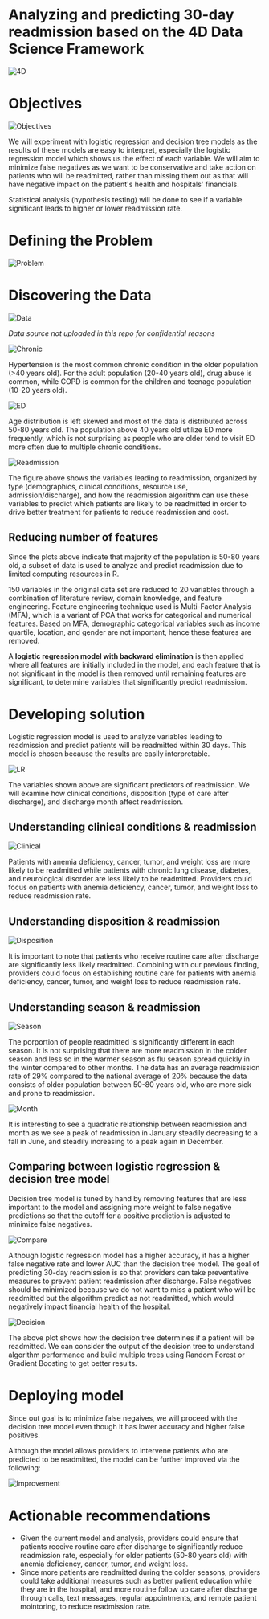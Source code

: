 # Analyzing and predicting 30-day readmission based on the 4D Data Science Framework

![4D](./images/4D.PNG)

# Objectives

![Objectives](./images/objective.png)

We will experiment with logistic regression and decision tree models as the results of these models are easy to interpret, especially the logistic regression model which shows us the effect of each variable. We will aim to minimize false negatives as we want to be conservative and take action on patients who will be readmitted, rather than missing them out as that will have negative impact on the patient's health and hospitals' financials. 

Statistical analysis (hypothesis testing) will be done to see if a variable significant leads to higher or lower readmission rate. 

# Defining the Problem

![Problem](./images/problem.png)

# Discovering the Data

![Data](./images/data.png)

*Data source not uploaded in this repo for confidential reasons*

![Chronic](./images/chronic.png)

Hypertension is the most common chronic condition in the older population (>40 years old). For the adult population (20-40 years old), drug abuse is common, while COPD is common for the children and teenage population (10-20 years old).

![ED](./images/ED.png)

Age distribution is left skewed and most of the data is distributed across 50-80 years old. The population above 40 years old utilize ED more frequently, which is not surprising as people who are older tend to visit ED more often due to multiple chronic conditions.

![Readmission](./images/framework.png)

The figure above shows the variables leading to readmission, organized by type (demographics, clinical conditions, resource use, admission/discharge), and how the readmission algorithm can use these variables to predict which patients are likely to be readmitted in order to drive better treatment for patients to reduce readmission and cost.

## Reducing number of features

Since the plots above indicate that majority of the population is 50-80 years old, a subset of data is used to analyze and predict readmission due to limited computing resources in R.

150 variables in the original data set are reduced to 20 variables through a combination of literature review, domain knowledge, and feature engineering. Feature engineering technique used is Multi-Factor Analysis (MFA), which is a variant of PCA that works for categorical and numerical features. Based on MFA, demographic categorical variables such as income quartile, location, and gender are not important, hence these features are removed. 

A **logistic regression model with backward elimination** is then applied where all features are initially included in the model, and each feature that is not significant in the model is then removed until remaining features are significant, to determine variables that significantly predict readmission.

# Developing solution

Logistic regression model is used to analyze variables leading to readmission and predict patients will be readmitted within 30 days. This model is chosen because the results are easily interpretable. 

![LR](./images/lr.png)

The variables shown above are significant predictors of readmission. We will examine how clinical conditions, disposition (type of care after discharge), and discharge month affect readmission.

## Understanding clinical conditions & readmission

![Clinical](./images/clinical.png)

Patients with anemia deficiency, cancer, tumor, and weight loss are more likely to be readmitted while patients with chronic lung disease, diabetes, and neurological disorder are less likely to be readmitted. Providers could focus on patients with anemia deficiency, cancer, tumor, and weight loss to reduce readmission rate.

## Understanding disposition & readmission

![Disposition](./images/disposition.png)

It is important to note that patients who receive routine care after discharge are significantly less likely readmitted. Combining with our previous finding, providers could focus on establishing routine care for patients with anemia deficiency, cancer, tumor, and weight loss to reduce readmission rate.

## Understanding season & readmission

![Season](./images/season.png)

The porportion of people readmitted is significantly different in each season. It is not surprising that there are more readmission in the colder season and less so in the warmer season as flu season spread quickly in the winter compared to other months. The data has an average readmission rate of 29% compared to the national average of 20% because the data consists of older population between 50-80 years old, who are more sick and prone to readmission.

![Month](./images/month.png)

It is interesting to see a quadratic relationship between readmission and month as we see a peak of readmission in January steadily decreasing to a fall in June, and steadily increasing to a peak again in December.

## Comparing between logistic regression & decision tree model

Decision tree model is tuned by hand by removing features that are less important to the model and assigning more weight to false negative predictions so that the cutoff for a positive prediction is adjusted to minimize false negatives.

![Compare](./images/compare.png)

Although logistic regression model has a higher accuracy, it has a higher false negative rate and lower AUC than the decision tree model. The goal of predicting 30-day readmission is so that providers can take preventative measures to prevent patient readmission after discharge. False negatives should be minimized because we do not want to miss a patient who will be readmitted but the algorithm predict as not readmitted, which would negatively impact financial health of the hospital.

![Decision](./images/decision.png)

The above plot shows how the decision tree determines if a patient will be readmitted. We can consider the output of the decision tree to understand algorithm performance and build multiple trees using Random Forest or Gradient Boosting to get better results.

# Deploying model

Since out goal is to minimize false negaives, we will proceed with the decision tree model even though it has lower accuracy and higher false positives.

Although the model allows providers to intervene patients who are predicted to be readmitted, the model can be further improved via the following:

![Improvement](./images/improvement.png)

# Actionable recommendations

- Given the current model and analysis, providers could ensure that patients receive routine care after discharge to significantly reduce readmission rate, especially for older patients (50-80 years old) with anemia deficiency, cancer, tumor, and weight loss. 
- Since more patients are readmitted during the colder seasons, providers could take additional measures such as better patient education while they are in the hospital, and more routine follow up care after discharge through calls, text messages, regular appointments, and remote patient mointoring, to reduce readmission rate. 
